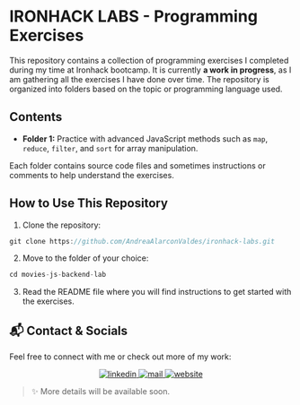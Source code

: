 # IRONHACK LABS - Programming Exercises 

This repository contains a collection of programming exercises I completed during my time at Ironhack bootcamp. It is currently **a work in progress**, as I am gathering all the exercises I have done over time. The repository is organized into folders based on the topic or programming language used.


## Contents

- **Folder 1:** Practice with advanced JavaScript methods such as `map`, `reduce`, `filter`, and `sort` for array manipulation.  

Each folder contains source code files and sometimes instructions or comments to help understand the exercises.

## How to Use This Repository

1. Clone the repository:

```js
git clone https://github.com/AndreaAlarconValdes/ironhack-labs.git
```

2. Move to the folder of your choice:

```js
cd movies-js-backend-lab
```

3. Read the README file where you will find instructions to get started with the exercises.

## 📬 Contact & Socials
Feel free to connect with me or check out more of my work:

<div align="center">
<a href="https://www.linkedin.com/in/andreaalarconvaldes" target="_blank">
<img src="https://img.shields.io/badge/linkedin-%231E77B5.svg?&style=for-the-badge&logo=linkedin&logoColor=white" alt=linkedin  />
</a>
<a href="mailto:alarconvaldes.a@gmail.com" target="_blank">
<img src="https://img.shields.io/badge/email-%23BB001B.svg?&style=for-the-badge&logo=gmail&logoColor=white" alt=mail  />
</a>
<a href="https://andreaalarconvaldes.github.io/portfolio-andrea/" target="_blank">
<img src="https://img.shields.io/badge/Website-%23707070.svg?&style=for-the-badge&logo=google-cloud&logoColor=white" alt=website  />
</a>
</div>

> ✨ More details will be available soon.